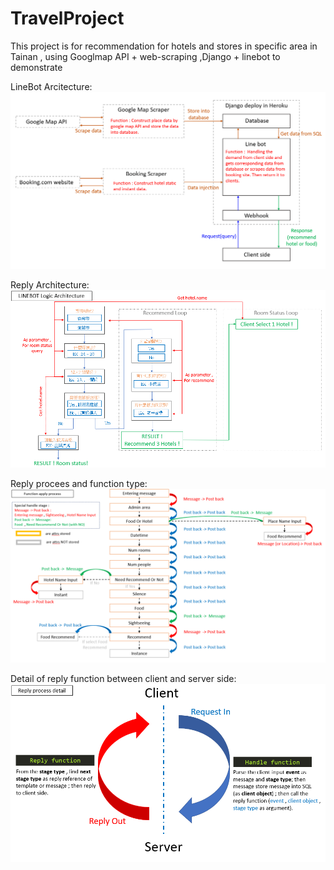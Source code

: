 # TravelProject
This project is for recommendation for hotels and stores in specific area in Tainan , using Googlmap API + web-scraping ,Django + linebot to demonstrate  

LineBot Arcitecture:
![image](https://github.com/nightted/TravelProject/blob/master/structure.png)

Reply Architecture:
![image](https://github.com/nightted/TravelProject/blob/master/line%20bot%20logic.png)

Reply procees and function type:
![image](https://github.com/nightted/TravelProject/blob/master/function%20apply%20process.png)

Detail of reply function between client and server side:
![image](https://github.com/nightted/TravelProject/blob/master/client%20server.png)

